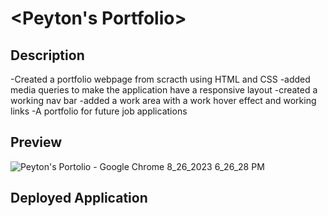 # <Peyton's Portfolio>

## Description

-Created a portfolio webpage from scracth using HTML and CSS
-added media queries to make the application have a responsive layout
-created a working nav bar
-added a work area with a work hover effect and working links
-A portfolio for future job applications

## Preview

![Peyton's Portolio - Google Chrome 8_26_2023 6_26_28 PM](https://github.com/pToum21/peytons-portfolio-2/assets/138056441/d1261e13-e024-431d-8bd9-ea41ec4acbf9)

## Deployed Application

